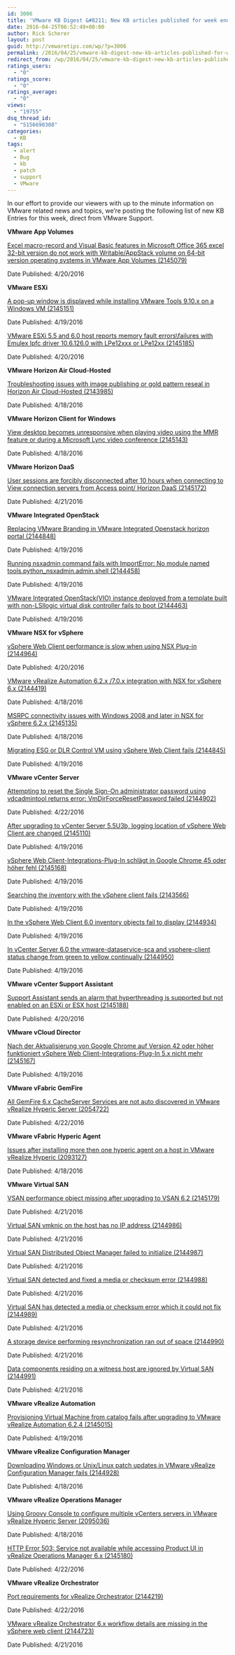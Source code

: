 ```yaml
---
id: 3006
title: 'VMware KB Digest &#8211; New KB articles published for week ending 4/23/16'
date: 2016-04-25T06:52:49+00:00
author: Rick Scherer
layout: post
guid: http://vmwaretips.com/wp/?p=3006
permalink: /2016/04/25/vmware-kb-digest-new-kb-articles-published-for-week-ending-42316/
redirect_from: /wp/2016/04/25/vmware-kb-digest-new-kb-articles-published-for-week-ending-42316/
ratings_users:
  - "0"
ratings_score:
  - "0"
ratings_average:
  - "0"
views:
  - "19755"
dsq_thread_id:
  - "5156690308"
categories:
  - KB
tags:
  - alert
  - Bug
  - kb
  - patch
  - support
  - VMware
---
```

In our effort to provide our viewers with up to the minute information on VMware related news and topics, we&#8217;re posting the following list of new KB Entries for this week, direct from VMware Support.

<!--more-->

**VMware App Volumes**
  
[Excel macro-record and Visual Basic features in Microsoft Office 365 excel 32-bit version do not work with Writable/AppStack volume on 64-bit version operating systems in VMware App Volumes (2145079)](http://vmw.re/1NLjb7n)
  
Date Published: 4/20/2016

**VMware ESXi**
  
[A pop-up window is displayed while installing VMware Tools 9.10.x on a Windows VM (2145151)](http://vmw.re/1VxsvDG)
  
Date Published: 4/19/2016
  
[VMware ESXi 5.5 and 6.0 host reports memory fault errors\failures with Emulex lpfc driver 10.6.126.0 with LPe12xxx or LPe12xx (2145185)](http://vmw.re/1NLjdfE)
  
Date Published: 4/20/2016

**VMware Horizon Air Cloud-Hosted**
  
[Troubleshooting issues with image publishing or gold pattern reseal in Horizon Air Cloud-Hosted (2143985)](http://vmw.re/1Vxstf2)
  
Date Published: 4/18/2016

**VMware Horizon Client for Windows**
  
[View desktop becomes unresponsive when playing video using the MMR feature or during a Microsoft Lync video conference (2145143)](http://vmw.re/1NLjdvS)
  
Date Published: 4/18/2016

**VMware Horizon DaaS**
  
[User sessions are forcibly disconnected after 10 hours when connecting to View connection servers from Access point/ Horizon DaaS (2145172)](http://vmw.re/1Vxstf3)
  
Date Published: 4/21/2016

**VMware Integrated OpenStack**
  
[Replacing VMware Branding in VMware Integrated Openstack horizon portal (2144848)](http://vmw.re/1NLjb7o)
  
Date Published: 4/19/2016
  
[Running nsxadmin command fails with ImportError: No module named tools.python_nsxadmin.admin.shell (2144458)](http://vmw.re/1Vxstf4)
  
Date Published: 4/19/2016
  
[VMware Integrated OpenStack(VIO) instance deployed from a template built with non-LSIlogic virtual disk controller fails to boot (2144463)](http://vmw.re/1NLjdw4)
  
Date Published: 4/19/2016

**VMware NSX for vSphere**
  
[vSphere Web Client performance is slow when using NSX Plug-in (2144964)](http://vmw.re/1VxsvDL)
  
Date Published: 4/20/2016
  
[VMware vRealize Automation 6.2.x /7.0.x integration with NSX for vSphere 6.x (2144419)](http://vmw.re/1NLjdw5)
  
Date Published: 4/18/2016
  
[MSRPC connectivity issues with Windows 2008 and later in NSX for vSphere 6.2.x (2145135)](http://vmw.re/1Vxswre)
  
Date Published: 4/18/2016
  
[Migrating ESG or DLR Control VM using vSphere Web Client fails (2144845)](http://vmw.re/1NLjfnL)
  
Date Published: 4/19/2016

**VMware vCenter Server**
  
[Attempting to reset the Single Sign-On administrator password using vdcadmintool returns error: VmDirForceResetPassword failed (2144902)](http://vmw.re/1VxswHV)
  
Date Published: 4/22/2016
  
[After upgrading to vCenter Server 5.5U3b, logging location of vSphere Web Client are changed (2145110)](http://vmw.re/1NLjgb9)
  
Date Published: 4/19/2016
  
[vSphere Web Client-Integrations-Plug-In schlägt in Google Chrome 45 oder höher fehl (2145168)](http://vmw.re/1VxswHW)
  
Date Published: 4/19/2016
  
[Searching the inventory with the vSphere client fails (2143566)](http://vmw.re/1NLjgbc)
  
Date Published: 4/19/2016
  
[In the vSphere Web Client 6.0 inventory objects fail to display (2144934)](http://vmw.re/1VxsAY8)
  
Date Published: 4/19/2016
  
[In vCenter Server 6.0 the vmware-dataservice-sca and vsphere-client status change from green to yellow continually (2144950)](http://vmw.re/1NLjmQ4)
  
Date Published: 4/19/2016

**VMware vCenter Support Assistant**
  
[Support Assistant sends an alarm that hyperthreading is supported but not enabled on an ESXi or ESX host (2145188)](http://vmw.re/1VxsyQ3)
  
Date Published: 4/20/2016

**VMware vCloud Director**
  
[Nach der Aktualisierung von Google Chrome auf Version 42 oder höher funktioniert vSphere Web Client-Integrations-Plug-In 5.x nicht mehr (2145167)](http://vmw.re/1NLjnUd)
  
Date Published: 4/19/2016

**VMware vFabric GemFire**
  
[All GemFire 6.x CacheServer Services are not auto discovered in VMware vRealize Hyperic Server (2054722)](http://vmw.re/1VxsAYa)
  
Date Published: 4/22/2016

**VMware vFabric Hyperic Agent**
  
[Issues after installing more then one hyperic agent on a host in VMware vRealize Hyperic (2093127)](http://vmw.re/1NLjmQ7)
  
Date Published: 4/18/2016

**VMware Virtual SAN**
  
[VSAN performance object missing after upgrading to VSAN 6.2 (2145179)](http://vmw.re/1VxsAYb)
  
Date Published: 4/21/2016
  
[Virtual SAN vmknic on the host has no IP address (2144986)](http://vmw.re/1NLjmQ8)
  
Date Published: 4/21/2016
  
[Virtual SAN Distributed Object Manager failed to initialize (2144987)](http://vmw.re/1VxsyQ6)
  
Date Published: 4/21/2016
  
[Virtual SAN detected and fixed a media or checksum error (2144988)](http://vmw.re/1NLjnUg)
  
Date Published: 4/21/2016
  
[Virtual SAN has detected a media or checksum error which it could not fix (2144989)](http://vmw.re/1VxsAYi)
  
Date Published: 4/21/2016
  
[A storage device performing resynchronization ran out of space (2144990)](http://vmw.re/1NLjn6z)
  
Date Published: 4/21/2016
  
[Data components residing on a witness host are ignored by Virtual SAN (2144991)](http://vmw.re/1VxsAYj)
  
Date Published: 4/21/2016

**VMware vRealize Automation**
  
[Provisioning Virtual Machine from catalog fails after upgrading to VMware vRealize Automation 6.2.4 (2145015)](http://vmw.re/1NLjn6A)
  
Date Published: 4/19/2016

**VMware vRealize Configuration Manager**
  
[Downloading Windows or Unix/Linux patch updates in VMware vRealize Configuration Manager fails (2144928)](http://vmw.re/1VxsFLs)
  
Date Published: 4/18/2016

**VMware vRealize Operations Manager**
  
[Using Groovy Console to configure multiple vCenters servers in VMware vRealize Hyperic Server (2095036)](http://vmw.re/1NLjC1r)
  
Date Published: 4/18/2016
  
[HTTP Error 503: Service not available while accessing Product UI in vRealize Operations Manager 6.x (2145180)](http://vmw.re/1VxsFLt)
  
Date Published: 4/22/2016

**VMware vRealize Orchestrator**
  
[Port requirements for vRealize Orchestrator (2144219)](http://vmw.re/1NLjA9T)
  
Date Published: 4/22/2016
  
[VMware vRealize Orchestrator 6.x workflow details are missing in the vSphere web client (2144723)](http://vmw.re/1VxsFLu)
  
Date Published: 4/21/2016